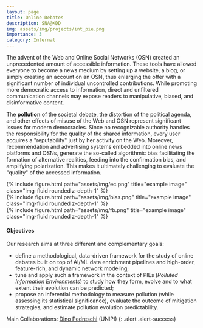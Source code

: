 ```yaml
---
layout: page
title: Online Debates
description: SNA@KDD
img: assets/img/projects/int_pie.png
importance: 3
category: Internal
---
```


The advent of the Web and Online Social Networks (OSN) created an unprecedented amount of accessible information. 
These tools have allowed everyone to become a news medium by setting up a website, a blog, or simply creating an account on an OSN, thus enlarging the offer with a significant number of individual uncontrolled contributions. 
While promoting more democratic access to information, direct and unfiltered communication channels may expose readers to manipulative, biased, and disinformative content. 

The **pollution** of the societal debate, the distortion of the political agenda, and other effects of misuse of the Web and OSN represent significant issues for modern democracies. 
Since no recognizable authority handles the responsibility for the quality of the shared information, every user acquires a "reputability" just by her activity on the Web. 
Moreover, recommendation and advertising systems embedded into online news platforms and OSNs, generate the so-called algorithmic bias facilitating the formation of alternative realities, feeding into the confirmation bias, and amplifying polarization. 
This makes it ultimately challenging to evaluate the "quality" of the accessed information. 

<div class="row">
    <div class="col-sm mt-3 mt-md-0">
        {% include figure.html path="assets/img/ec.png" title="example image" class="img-fluid rounded z-depth-1" %}
    </div>
    <div class="col-sm mt-3 mt-md-0">
        {% include figure.html path="assets/img/bias.png" title="example image" class="img-fluid rounded z-depth-1" %}
    </div>
    <div class="col-sm mt-3 mt-md-0">
        {% include figure.html path="assets/img/fb.png" title="example image" class="img-fluid rounded z-depth-1" %}
    </div>
</div>

#### Objectives
Our research aims at three different and complementary goals:
- define a methodological, data-driven framework for the study of online debates built on top of AI/ML data enrichment pipelines and high-order, feature-rich, and dynamic network modeling; 
- tune and apply such a framework in the context of PIEs (*Polluted Information Environments*) to study how they form, evolve and to what extent their evolution can be predicted; 
- propose an inferential methodology to measure pollution (while assessing its statistical significance), evaluate the outcome of mitigation strategies, and estimate pollution evolution predictability. 


Main Collaborations: [Dino Pedreschi](https://scholar.google.it/citations?hl=it&user=5efz6osAAAAJ) (UNIPI)
{: .alert .alert-success}